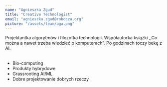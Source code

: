 ```yaml
---
name: "Agnieszka Zgud"
title: "Creative Technologist"
email: "agnieszka.zgud@robocza.org"
picture: "/assets/team/aga.png"
---
```

Projektantka algorytmów i filozofka technologii. Współautorka książki ,,Co można a nawet trzeba wiedzieć o komputerach”. Po godzinach toczy bekę z AI.
<br>
<br>
- Bio-computing
- Produkty hybrydowe
- Grassrooting AI/ML
- Dobre projektowanie dobrych rzeczy
